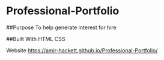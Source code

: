 # Professional-Portfolio

##Purpose
To help generate interest for hire

##Built With
HTML
CSS


Website
https://amir-hackett.github.io/Professional-Portfolio/

